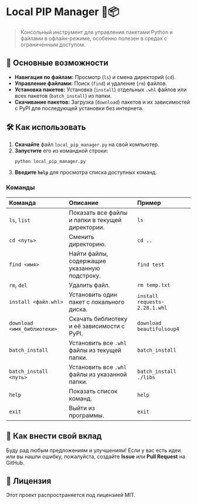 # Local PIP Manager 🐍📦

> Консольный инструмент для управления пакетами Python и файлами в офлайн-режиме, особенно полезен в средах с ограниченным доступом.

## 🌟 Основные возможности

  * **Навигация по файлам:** Просмотр (`ls`) и смена директорий (`cd`).
  * **Управление файлами:** Поиск (`find`) и удаление (`rm`) файлов.
  * **Установка пакетов:** Установка (`install`) отдельных `.whl` файлов или всех пакетов (`batch_install`) из папки.
  * **Скачивание пакетов:** Загрузка (`download`) пакетов и их зависимостей с PyPI для последующей установки без интернета.

## 🛠️ Как использовать

1.  **Скачайте** файл `local_pip_manager.py` на свой компьютер.
2.  **Запустите** его из командной строки:
    ```bash
    python local_pip_manager.py
    ```
3.  **Введите `help`** для просмотра списка доступных команд.

### Команды

| Команда | Описание | Пример |
| :--- | :--- | :--- |
| `ls`, `list` | Показать все файлы и папки в текущей директории. | `ls` |
| `cd <путь>` | Сменить директорию. | `cd ..` |
| `find <имя>` | Найти файлы, содержащие указанную подстроку. | `find test` |
| `rm`, `del` | Удалить файл. | `rm temp.txt` |
| `install <файл.whl>` | Установить один пакет с локального диска. | `install requests-2.28.1.whl` |
| `download <имя_библиотеки>` | Скачать библиотеку и её зависимости с PyPI. | `download beautifulsoup4` |
| `batch_install` | Установить все `.whl` файлы из текущей папки. | `batch_install` |
| `batch_install <путь>` | Установить все `.whl` файлы из указанной папки. | `batch_install ./libs` |
| `help` | Показать список команд. | `help` |
| `exit` | Выйти из программы. | `exit` |

## 🤝 Как внести свой вклад

Буду рад любым предложениям и улучшениям\! Если у вас есть идеи или вы нашли ошибку, пожалуйста, создайте **Issue** или **Pull Request** на GitHub.

## 📄 Лицензия

Этот проект распространяется под лицензией MIT.
